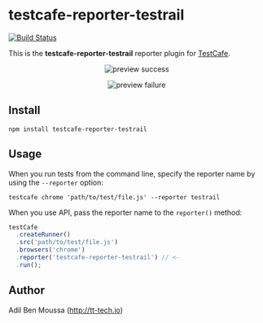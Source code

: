# testcafe-reporter-testrail

[![Build Status](https://travis-ci.org/adilbenmoussa/testcafe-reporter-testrail.svg)](https://travis-ci.org/adilbenmoussa/testcafe-reporter-testrail)

This is the **testcafe-reporter-testrail** reporter plugin for [TestCafe](http://devexpress.github.io/testcafe).

<p align="center">
    <img src="https://raw.github.com/adilbenmoussa/testcafe-reporter-testrail/master/media/preview1.png" alt="preview success" />
</p>
<p align="center">
    <img src="https://raw.github.com/adilbenmoussa/testcafe-reporter-testrail/master/media/preview2.png" alt="preview failure" />
</p>

## Install

```
npm install testcafe-reporter-testrail
```

## Usage

When you run tests from the command line, specify the reporter name by using the `--reporter` option:

```
testcafe chrome 'path/to/test/file.js' --reporter testrail
```

When you use API, pass the reporter name to the `reporter()` method:

```js
testCafe
  .createRunner()
  .src('path/to/test/file.js')
  .browsers('chrome')
  .reporter('testcafe-reporter-testrail') // <-
  .run();
```

## Author

Adil Ben Moussa (http://tt-tech.io)
